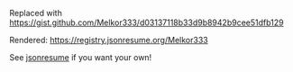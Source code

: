 Replaced with https://gist.github.com/Melkor333/d03137118b33d9b8942b9cee51dfb129

Rendered: https://registry.jsonresume.org/Melkor333

See [jsonresume](https://jsonresume.org/) if you want your own!

